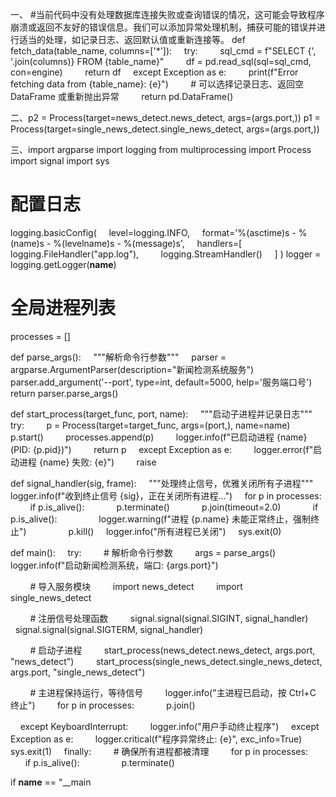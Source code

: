 <!-- by 刘巧来 -->
一、
#当前代码中没有处理数据库连接失败或查询错误的情况，这可能会导致程序崩溃或返回不友好的错误信息。我们可以添加异常处理机制，捕获可能的错误并进行适当的处理，如记录日志、返回默认值或重新连接等。
def fetch_data(table_name, columns=['*']):
    try:
        sql_cmd = f"SELECT {', '.join(columns)} FROM {table_name}"
        df = pd.read_sql(sql=sql_cmd, con=engine)
        return df
    except Exception as e:
        print(f"Error fetching data from {table_name}: {e}")
        # 可以选择记录日志、返回空 DataFrame 或重新抛出异常
        return pd.DataFrame()

二、p2 = Process(target=news_detect.news_detect, args=(args.port,))
p1 = Process(target=single_news_detect.single_news_detect, args=(args.port,))

三、import argparse
import logging
from multiprocessing import Process
import signal
import sys

# 配置日志
logging.basicConfig(
    level=logging.INFO,
    format='%(asctime)s - %(name)s - %(levelname)s - %(message)s',
    handlers=[
        logging.FileHandler("app.log"),
        logging.StreamHandler()
    ]
)
logger = logging.getLogger(__name__)

# 全局进程列表
processes = []

def parse_args():
    """解析命令行参数"""
    parser = argparse.ArgumentParser(description="新闻检测系统服务")
    parser.add_argument('--port', type=int, default=5000, help='服务端口号')
    return parser.parse_args()

def start_process(target_func, port, name):
    """启动子进程并记录日志"""
    try:
        p = Process(target=target_func, args=(port,), name=name)
        p.start()
        processes.append(p)
        logger.info(f"已启动进程 {name} (PID: {p.pid})")
        return p
    except Exception as e:
        logger.error(f"启动进程 {name} 失败: {e}")
        raise

def signal_handler(sig, frame):
    """处理终止信号，优雅关闭所有子进程"""
    logger.info(f"收到终止信号 {sig}，正在关闭所有进程...")
    for p in processes:
        if p.is_alive():
            p.terminate()
            p.join(timeout=2.0)
            if p.is_alive():
                logger.warning(f"进程 {p.name} 未能正常终止，强制终止")
                p.kill()
    logger.info("所有进程已关闭")
    sys.exit(0)

def main():
    try:
        # 解析命令行参数
        args = parse_args()
        logger.info(f"启动新闻检测系统，端口: {args.port}")

        # 导入服务模块
        import news_detect
        import single_news_detect

        # 注册信号处理函数
        signal.signal(signal.SIGINT, signal_handler)
        signal.signal(signal.SIGTERM, signal_handler)

        # 启动子进程
        start_process(news_detect.news_detect, args.port, "news_detect")
        start_process(single_news_detect.single_news_detect, args.port, "single_news_detect")

        # 主进程保持运行，等待信号
        logger.info("主进程已启动，按 Ctrl+C 终止")
        for p in processes:
            p.join()

    except KeyboardInterrupt:
        logger.info("用户手动终止程序")
    except Exception as e:
        logger.critical(f"程序异常终止: {e}", exc_info=True)
        sys.exit(1)
    finally:
        # 确保所有进程都被清理
        for p in processes:
            if p.is_alive():
                p.terminate()

if __name__ == "__main
<!-- by 刘巧来 -->
